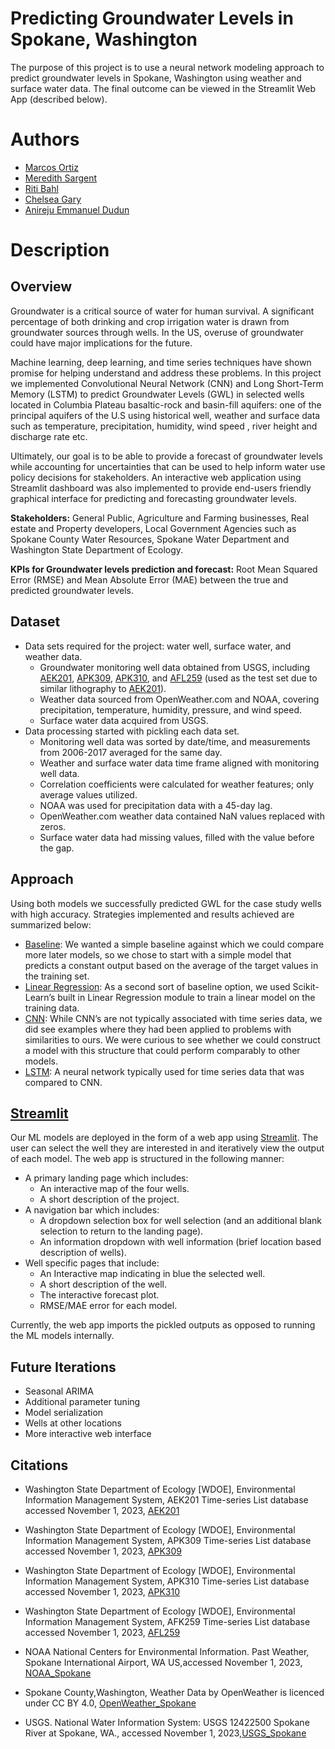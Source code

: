# **Predicting Groundwater Levels in Spokane, Washington**

The purpose of this project is to use a neural network modeling approach to predict groundwater levels in Spokane, Washington using weather and surface water data. The final outcome can be viewed in the Streamlit Web App (described below).

# **Authors**
* [Marcos Ortiz](https://www.linkedin.com/in/passpassthemath/)
* [Meredith Sargent](https://www.linkedin.com/in/meresar/)
* [Riti Bahl](https://www.linkedin.com/in/ritibahl/)
* [Chelsea Gary](https://www.linkedin.com/in/chelseargary/)
* [Anireju Emmanuel Dudun](https://www.linkedin.com/in/anireju-emmanuel-dudun-78359153/)
# **Description**

## **Overview**

Groundwater is a critical source of water for human survival. A significant percentage of both drinking and crop irrigation water is drawn from groundwater sources through wells. In the US, overuse of groundwater could have major implications for the future.

Machine learning, deep learning, and time series techniques have shown promise for helping understand and address these problems. In this project  we implemented Convolutional Neural Network (CNN) and Long Short-Term Memory (LSTM) to predict Groundwater Levels (GWL) in selected wells located in Columbia Plateau basaltic-rock and basin-fill aquifers: one of the principal aquifers of the U.S  using  historical well, weather and surface data such as  temperature, precipitation,  humidity, wind speed , river height and discharge rate etc.

Ultimately, our goal is to be able to provide a forecast of groundwater levels while accounting for uncertainties that can be used to help inform water use policy decisions for stakeholders. An interactive web application using Streamlit dashboard was also implemented to provide end-users friendly graphical interface for predicting and forecasting groundwater levels.

**Stakeholders:** General Public, Agriculture and Farming businesses, Real estate and Property developers, Local Government Agencies such as Spokane County Water Resources, Spokane Water Department and Washington State Department of Ecology.

**KPIs for Groundwater levels prediction and forecast:** Root Mean Squared Error (RMSE) and Mean Absolute Error (MAE) between the true and predicted groundwater levels.

## **Dataset**

* Data sets required for the project: water well, surface water, and weather data.
  * Groundwater monitoring well data obtained from USGS, including [AEK201](https://cida.usgs.gov/ngwmn/provider/WAECY/site/100018881/), [APK309](https://cida.usgs.gov/ngwmn/provider/WAECY/site/100080103/), [APK310](https://cida.usgs.gov/ngwmn/provider/WAECY/site/100080102/), and [AFL259](https://cida.usgs.gov/ngwmn/provider/WAECY/site/100079507/) (used as the test set due to similar lithography to [AEK201](https://cida.usgs.gov/ngwmn/provider/WAECY/site/100018881/)).
  * Weather data sourced from OpenWeather.com and NOAA, covering precipitation, temperature, humidity, pressure, and wind speed.
  * Surface water data acquired from USGS.
* Data processing started with pickling each data set.
  * Monitoring well data was sorted by date/time, and measurements from 2006-2017 averaged for the same day.
  * Weather and surface water data time frame aligned with monitoring well data.
  * Correlation coefficients were calculated for weather features; only average values utilized.
  * NOAA was used for precipitation data with a 45-day lag.
  * OpenWeather.com weather data contained NaN values replaced with zeros.
  * Surface water data had missing values, filled with the value before the gap.

## **Approach**

Using both models we successfully predicted GWL for the case study wells with high accuracy. Strategies implemented and results achieved are summarized below:
* [Baseline](https://github.com/meresar/erdos_groundwater/blob/main/models/Model_Demo_Baseline.ipynb): We wanted a simple baseline against which we could compare more later models, so we chose to start with a simple model that predicts a constant output based on the average of the target values in the training set.
* [Linear Regression](https://github.com/meresar/erdos_groundwater/blob/main/models/Model_Demo_LinearRegression.ipynb): As a second sort of baseline option, we used Scikit-Learn’s built in Linear Regression module to train a linear model on the training data.
* [CNN](https://github.com/meresar/erdos_groundwater/blob/main/models/Model_Demo_CNN.ipynb): While CNN’s are not typically associated with time series data, we did see examples where they had been applied to problems with similarities to ours. We were curious to see whether we could construct a model with this structure that could perform comparably to other models.
* [LSTM](https://github.com/meresar/erdos_groundwater/blob/main/models/Model_Demo_LSTM.ipynb): A neural network typically used for time series data that was compared to CNN.

## [**Streamlit**](https://erdosgroundwaterforecast.streamlit.app/)

Our ML models are deployed in the form of a web app using [Streamlit](https://erdosgroundwaterforecast.streamlit.app/). The user can select the well they are interested in and iteratively view the output of each model. The web app is structured in the following manner:
* A primary landing page which includes:
  * An interactive map of the four wells.
  * A short description of the project.
* A navigation bar which includes:
  * A dropdown selection box for well selection (and an additional blank selection to return to the landing page).
  * An information dropdown with well information (brief location based description of wells).
* Well specific pages that include:
  * An Interactive map indicating in blue the selected well.
  * A short description of the well.
  * The interactive forecast plot.
  * RMSE/MAE error for each model.
 
Currently, the web app imports the pickled outputs as opposed to running the ML models internally.

## **Future Iterations**
* Seasonal ARIMA
* Additional parameter tuning
* Model serialization
* Wells at other locations
* More interactive web interface

## **Citations**

* Washington State Department of Ecology [WDOE], Environmental Information Management System, AEK201 Time-series List database accessed November 1, 2023, [AEK201](https://apps.ecology.wa.gov/eim/search/Eim/EIMSearchResults.aspx?ResultType=TimeSeriesLocationList&EIMSearchResultsFirstPageVisit=false&LocationSystemId=100018881&LocationUserIds=AEK201&LocationUserIdSearchType=Equals&LocationUserIDAliasSearchFlag=True)

* Washington State Department of Ecology [WDOE], Environmental Information Management System, APK309 Time-series List database accessed November 1, 2023, [APK309](https://apps.ecology.wa.gov/eim/search/Eim/EIMSearchResults.aspx?ResultType=TimeSeriesLocationList&EIMSearchResultsFirstPageVisit=false&StudySystemIds=22839174&StudyUserIds=EROGWDB&StudyUserIdSearchType=Equals&LocationSystemId=100080103&LocationUserIds=APK309&LocationUserIdSearchType=Equals&LocationUserIDAliasSearchFlag=True)

* Washington State Department of Ecology [WDOE], Environmental Information Management System, APK310 Time-series List database accessed November 1, 2023, [APK310](https://apps.ecology.wa.gov/eim/search/Eim/EIMSearchResults.aspx?ResultType=TimeSeriesLocationList&EIMSearchResultsFirstPageVisit=false&StudySystemIds=22839174&StudyUserIds=EROGWDB&StudyUserIdSearchType=Equals&LocationSystemId=100080102&LocationUserIds=APK310&LocationUserIdSearchType=Equals&LocationUserIDAliasSearchFlag=True)

* Washington State Department of Ecology [WDOE], Environmental Information Management System, AFK259 Time-series List database accessed November 1, 2023, [AFL259](https://apps.ecology.wa.gov/eim/search/Eim/EIMSearchResults.aspx?ResultType=TimeSeriesLocationList&EIMSearchResultsFirstPageVisit=false&StudySystemIds=22839174&StudyUserIds=EROGWDB&StudyUserIdSearchType=Equals&LocationSystemId=100079507&LocationUserIds=AFL259&LocationUserIdSearchType=Equals&LocationUserIDAliasSearchFlag=True)

* NOAA National Centers for Environmental Information. Past Weather, Spokane International Airport, WA US,accessed November 1, 2023, [NOAA_Spokane](https://www.ncei.noaa.gov/access/past-weather/Spokane%2C%20Washington)

* Spokane County,Washington, Weather Data by OpenWeather is licenced under CC BY 4.0, [OpenWeather_Spokane](https://openweathermap.org/)

* USGS. National Water Information System: USGS 12422500 Spokane River at Spokane, WA., accessed November 1, 2023,[USGS_Spokane](https://nwis.waterdata.usgs.gov/nwis/dv?site_no=12422500)

